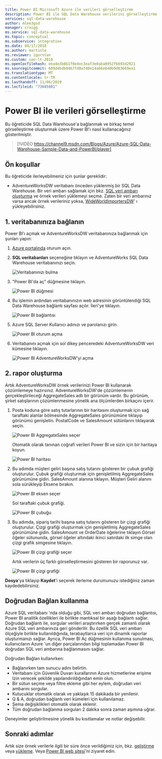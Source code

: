 ```yaml
---
title: Power BI Microsoft Azure ile verileri görselleştirme
description: Power BI ile SQL Data Warehouse verilerini görselleştirme
services: sql-data-warehouse
author: mlee3gsd
manager: craigg
ms.service: sql-data-warehouse
ms.topic: conceptual
ms.subservice: integration
ms.date: 04/17/2018
ms.author: martinle
ms.reviewer: igorstan
ms.custom: seo-lt-2019
ms.openlocfilehash: eea4e3b0b1f0e4ec3eaf3e0aba8952f6693d2921
ms.sourcegitcommit: 609d4bdb0467fd0af40e14a86eb40b9d03669ea1
ms.translationtype: MT
ms.contentlocale: tr-TR
ms.lasthandoff: 11/06/2019
ms.locfileid: "73685801"
---
```

# <a name="visualize-data-with-power-bi"></a>Power BI ile verileri görselleştirme
Bu öğreticide SQL Data Warehouse'a bağlanmak ve birkaç temel görselleştirme oluşturmak üzere Power BI'ı nasıl kullanacağınız gösterilmiştir.

> [!VIDEO https://channel9.msdn.com/Blogs/Azure/Azure-SQL-Data-Warehouse-Sample-Data-and-PowerBI/player]
> 
> 

## <a name="prerequisites"></a>Ön koşullar
Bu öğreticide ilerleyebilmeniz için şunlar gereklidir:

* AdventureWorksDW veritabanı önceden yüklenmiş bir SQL Data Warehouse. Bir veri ambarı sağlamak için bkz. [SQL veri ambarı oluşturma](create-data-warehouse-portal.md) ve örnek verileri yüklemeyi seçme. Zaten bir veri ambarınız varsa ancak örnek verileriniz yoksa, [WideWorldImportersDW](load-data-wideworldimportersdw.md)' ı yükleyebilirsiniz.

## <a name="1-connect-to-your-database"></a>1. veritabanınıza bağlanın
Power BI'ı açmak ve AdventureWorksDW veritabanınıza bağlanmak için şunları yapın:

1. [Azure portalında](https://portal.azure.com/) oturum açın.
2. **SQL veritabanları** seçeneğine tıklayın ve AdventureWorks SQL Data Warehouse veritabanınızı seçin.
   
    ![Veritabanınızı bulma](media/sql-data-warehouse-get-started-visualize-with-power-bi/pbi-find-database.png)
3. "Power BI'da aç" düğmesine tıklayın.
   
    ![Power BI düğmesi](media/sql-data-warehouse-get-started-visualize-with-power-bi/pbi-button.png)
4. Bu işlemin ardından veritabanınızın web adresinin görüntülendiği SQL Data Warehouse bağlantı sayfası açılır. İleri'ye tıklayın.
   
    ![Power BI bağlantısı](media/sql-data-warehouse-get-started-visualize-with-power-bi/pbi-connect-to-azure.png)
5. Azure SQL Server Kullanıcı adınızı ve parolanızı girin.
   
    ![Power BI oturum açma](media/sql-data-warehouse-get-started-visualize-with-power-bi/pbi-sign-in.png)
6. Veritabanını açmak için sol dikey penceredeki AdventureWorksDW veri kümesine tıklayın.
   
    ![Power BI AdventureWorksDW'yi açma](media/sql-data-warehouse-get-started-visualize-with-power-bi/pbi-open-adventureworks.png)

## <a name="2-create-a-report"></a>2. rapor oluşturma
Artık AdventureWorksDW örnek verilerinizi Power BI kullanarak çözümlemeye hazırsınız. AdventureWorksDW'de çözümlemenin gerçekleştirileceği AggregateSales adlı bir görünüm vardır. Bu görünüm, şirket satışlarının çözümlenmesine yönelik ana ölçümlerden birkaçını içerir.

1. Posta koduna göre satış tutarlarının bir haritasını oluşturmak için sağ taraftaki alanlar bölmesinde AggregateSales görünümüne tıklayıp görünümü genişletin. PostalCode ve SalesAmount sütünlarını tıklayarak seçin.
   
    ![Power BI AggregateSales seçer](media/sql-data-warehouse-get-started-visualize-with-power-bi/pbi-aggregatesales.png)
   
    Otomatik olarak tanınan coğrafi verileri Power BI ve sizin için bir haritaya koyun.
   
    ![Power BI haritası](media/sql-data-warehouse-get-started-visualize-with-power-bi/pbi-map.png)

2. Bu adımda müşteri geliri başına satış tutarını gösteren bir çubuk grafiği oluşturulur. Çubuk grafiği oluşturmak için genişletilmiş AggregateSales görünümüne gidin. SalesAmount alanına tıklayın. Müşteri Geliri alanını sola sürükleyip Eksene bırakın.
   
    ![Power BI eksen seçer](media/sql-data-warehouse-get-started-visualize-with-power-bi/pbi-chooseaxis.png)
   
    Sol taraftaki çubuk grafiği.
   
    ![Power BI çubuğu](media/sql-data-warehouse-get-started-visualize-with-power-bi/pbi-bar.png)
3. Bu adımda, sipariş tarihi başına satış tutarını gösteren bir çizgi grafiği oluşturulur. Çizgi grafiği oluşturmak için genişletilmiş AggregateSales görünümüne gidin. SalesAmount ve OrderDate öğelerine tıklayın Görsel öğeler sütununda, görsel öğeler altındaki ikinci satırdaki ilk simge olan çizgi grafik simgesine tıklayın.
   
    ![Power BI çizgi grafiği seçer](media/sql-data-warehouse-get-started-visualize-with-power-bi/pbi-prepare-line.png)
   
    Artık verilerin üç farklı görselleştirmesini gösteren bir raporunuz var.
   
    ![Power BI çizgi grafiği](media/sql-data-warehouse-get-started-visualize-with-power-bi/pbi-line.png)

**Dosya**'ya tıklayıp **Kaydet**'i seçerek ilerleme durumunuzu istediğiniz zaman kaydedebilirsiniz.

## <a name="using-direct-connect"></a>Doğrudan Bağlan kullanma
Azure SQL veritabanı 'nda olduğu gibi, SQL veri ambarı doğrudan bağlantısı, Power BI analitik özellikleri ile birlikte mantıksal bir aşağı bağlantı sağlar. Doğrudan bağlantı ile, sorgular verileri araştırırken gerçek zamanlı olarak Azure SQL veri ambarınıza geri gönderilir.  Bu özellik SQL veri ambarı ölçeğiyle birlikte kullanıldığında, terabaytlarca veri için dinamik raporlar oluşturmanızı sağlar. Ayrıca, Power BI Aç düğmesinin kullanıma sunulması, kullanıcıların Azure 'un diğer parçalarından bilgi toplamadan Power BI doğrudan SQL veri ambarına bağlanmasını sağlar.

Doğrudan Bağlan kullanırken:

* Bağlanırken tam sunucu adını belirtin.
* Veritabanı için Güvenlik Duvarı kurallarının Azure hizmetlerine erişime Izin verecek şekilde yapılandırıldığından emin olun.
* Bir sütun seçme veya filtre ekleme gibi her eylem, doğrudan veri ambarını sorgular.
* Kutucuklar otomatik olarak ve yaklaşık 15 dakikada bir yenilenir.
* Q & A, doğrudan bağlantı veri kümeleri için kullanılamaz.
* Şema değişiklikleri otomatik olarak eklenir.
* Tüm doğrudan bağlanma sorguları 2 dakika sonra zaman aşımına uğrar.

Deneyimler geliştirilmesine yönelik bu kısıtlamalar ve notlar değişebilir.

## <a name="next-steps"></a>Sonraki adımlar
Artık size örnek verilerle ilgili bir süre önce verildiğimiz için, bkz. [geliştirme](sql-data-warehouse-overview-develop.md) veya [yükleme](design-elt-data-loading.md). Veya [Power BI web sitesi](https://www.powerbi.com/)'ni ziyaret edin.
